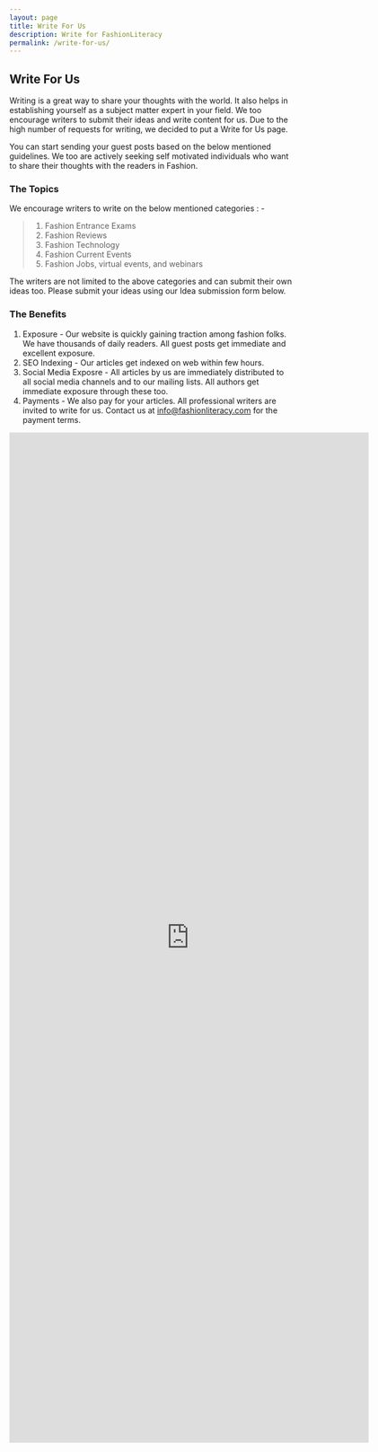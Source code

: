 ```yaml
---
layout: page
title: Write For Us
description: Write for FashionLiteracy
permalink: /write-for-us/
---
```


## Write For Us

Writing is a great way to share your thoughts with the world. It also helps in
establishing yourself as a subject matter expert in your field. We too
encourage writers to submit their ideas and write content for us. Due to the
high number of requests for writing, we decided to put a Write for Us page.

You can start sending your guest posts based on the below mentioned guidelines.
We too are actively seeking self motivated individuals who want to share their
thoughts with the readers in Fashion.

### The Topics

We encourage writers to write on the below mentioned categories : -

>
> 1. Fashion Entrance Exams
> 2. Fashion Reviews
> 3. Fashion Technology
> 4. Fashion Current Events
> 5. Fashion Jobs, virtual events, and webinars
>

The writers are not limited to the above categories and can submit their own
ideas too. Please submit your ideas using our Idea submission form below. 

### The Benefits


1. Exposure - Our website is quickly gaining traction among fashion folks. We
   have thousands of daily readers. All guest posts get immediate and
   excellent exposure.
2. SEO Indexing - Our articles get indexed on web within few hours.
3. Social Media Exposre - All articles by us are immediately distributed to all
   social media channels and to our mailing lists. All authors get immediate
   exposure through these too.
4. Payments - We also pay for your articles. All professional writers are
   invited to write for us. Contact us at info@fashionliteracy.com for the payment terms.


<iframe src="https://docs.google.com/forms/d/e/1FAIpQLSeCapLzLe5VVM7GxtLDAMI4WWubjO55mE8sS2MQAa5DxOeqfw/viewform?embedded=true" 
width="640" height="1800" frameborder="0" marginheight="0" marginwidth="0">Loading…</iframe>
